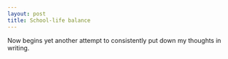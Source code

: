 ```yaml
---
layout: post
title: School-life balance
---
```


Now begins yet another attempt to consistently put down my thoughts in writing.